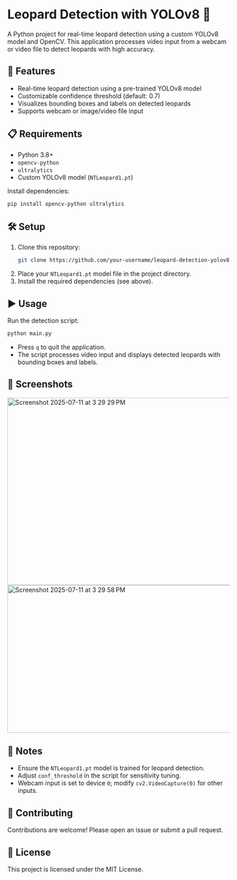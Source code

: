 # Leopard Detection with YOLOv8 🐆

A Python project for real-time leopard detection using a custom YOLOv8 model and OpenCV. This application processes video input from a webcam or video file to detect leopards with high accuracy.

## 🚀 Features
- Real-time leopard detection using a pre-trained YOLOv8 model
- Customizable confidence threshold (default: 0.7)
- Visualizes bounding boxes and labels on detected leopards
- Supports webcam or image/video file input

## 📋 Requirements
- Python 3.8+
- `opencv-python`
- `ultralytics`
- Custom YOLOv8 model (`NTLeopard1.pt`)

Install dependencies:
```bash
pip install opencv-python ultralytics
```

## 🛠️ Setup
1. Clone this repository:
   ```bash
   git clone https://github.com/your-username/leopard-detection-yolov8.git
   ```
2. Place your `NTLeopard1.pt` model file in the project directory.
3. Install the required dependencies (see above).

## ▶️ Usage
Run the detection script:
```bash
python main.py
```
- Press `q` to quit the application.
- The script processes video input and displays detected leopards with bounding boxes and labels.

## 📸 Screenshots
<img width="926" height="424" alt="Screenshot 2025-07-11 at 3 29 29 PM" src="https://github.com/user-attachments/assets/d2ec0415-0d14-45d9-8038-979e2276e681" />

<img width="834" height="334" alt="Screenshot 2025-07-11 at 3 29 58 PM" src="https://github.com/user-attachments/assets/892617d1-110f-4a5c-bbe3-fff787f7e03f" />


## 📝 Notes
- Ensure the `NTLeopard1.pt` model is trained for leopard detection.
- Adjust `conf_threshold` in the script for sensitivity tuning.
- Webcam input is set to device `0`; modify `cv2.VideoCapture(0)` for other inputs.

## 🤝 Contributing
Contributions are welcome! Please open an issue or submit a pull request.

## 📜 License
This project is licensed under the MIT License.

